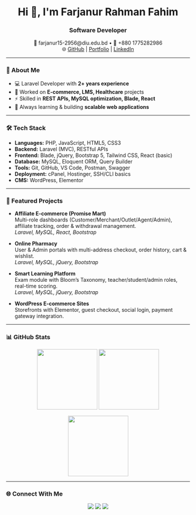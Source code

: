<!-- GitHub Profile README for devFarjanur -->
<h1 align="center">Hi 👋, I'm Farjanur Rahman Fahim</h1>
<h3 align="center">Software Developer</h3>

<p align="center">
  📧 farjanur15-2956@diu.edu.bd • 📱 +880 1775282986  
  <br/>
  🌐 <a href="https://github.com/devFarjanur">GitHub</a> | 
  <a href="https://your-portfolio-link.com">Portfolio</a> | 
  <a href="https://linkedin.com/in/your-link">LinkedIn</a>
</p>

---

### 🚀 About Me
- 💻 Laravel Developer with **2+ years experience**  
- 🛒 Worked on **E-commerce, LMS, Healthcare** projects  
- ⚡ Skilled in **REST APIs, MySQL optimization, Blade, React**  
- 🌱 Always learning & building **scalable web applications**  

---

### 🛠️ Tech Stack
- **Languages:** PHP, JavaScript, HTML5, CSS3  
- **Backend:** Laravel (MVC), RESTful APIs  
- **Frontend:** Blade, jQuery, Bootstrap 5, Tailwind CSS, React (basic)  
- **Database:** MySQL, Eloquent ORM, Query Builder  
- **Tools:** Git, GitHub, VS Code, Postman, Swagger  
- **Deployment:** cPanel, Hostinger, SSH/CLI basics  
- **CMS:** WordPress, Elementor  

---

### 📌 Featured Projects
- **Affiliate E-commerce (Promise Mart)**  
  Multi-role dashboards (Customer/Merchant/Outlet/Agent/Admin), affiliate tracking, order & withdrawal management.  
  *Laravel, MySQL, React, Bootstrap*  

- **Online Pharmacy**  
  User & Admin portals with multi-address checkout, order history, cart & wishlist.  
  *Laravel, MySQL, jQuery, Bootstrap*  

- **Smart Learning Platform**  
  Exam module with Bloom’s Taxonomy, teacher/student/admin roles, real-time scoring.  
  *Laravel, MySQL, jQuery, Bootstrap*  

- **WordPress E-commerce Sites**  
  Storefronts with Elementor, guest checkout, social login, payment gateway integration.  

---

### 📊 GitHub Stats
<p align="center">
  <img height="165" src="https://github-readme-stats.vercel.app/api?username=devFarjanur&show_icons=true&hide_border=true" />
  <img height="165" src="https://github-readme-stats.vercel.app/api/top-langs/?username=devFarjanur&layout=compact&hide_border=true" />
</p>

<p align="center">
  <img height="165" src="https://streak-stats.demolab.com?user=devFarjanur&hide_border=true" />
</p>

---

### 🌐 Connect With Me
<p align="center">
  <a href="https://github.com/devFarjanur"><img src="https://img.shields.io/badge/GitHub-@devFarjanur-black?logo=github" /></a>
  <a href="mailto:farjanur15-2956@diu.edu.bd"><img src="https://img.shields.io/badge/Email-Contact-informational?logo=gmail" /></a>
  <a href="https://linkedin.com/in/your-link"><img src="https://img.shields.io/badge/LinkedIn-Connect-blue?logo=linkedin" /></a>
</p>
